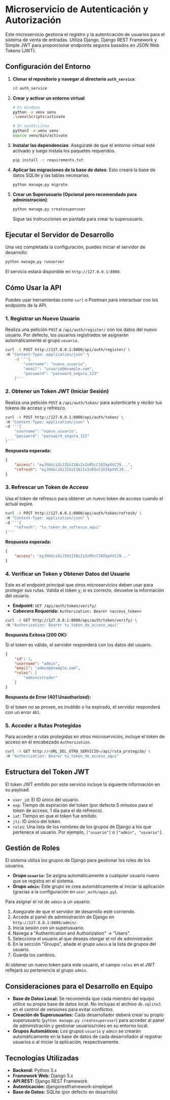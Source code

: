 # Microservicio de Autenticación y Autorización

Este microservicio gestiona el registro y la autenticación de usuarios para el sistema de venta de entradas. Utiliza Django, Django REST Framework y Simple JWT para proporcionar endpoints seguros basados en JSON Web Tokens (JWT).

## Configuración del Entorno

1.  **Clonar el repositorio y navegar al directorio `auth_service`**:
    ```bash
    cd auth_service
    ```

2.  **Crear y activar un entorno virtual**:
    ```bash
    # En Windows
    python -m venv venv
    .\venv\Scripts\activate

    # En macOS/Linux
    python3 -m venv venv
    source venv/bin/activate
    ```

3.  **Instalar las dependencias**:
Asegúrate de que el entorno virtual esté activado y luego instala los paquetes requeridos.
    ```bash
    pip install -r requirements.txt
    ```

4.  **Aplicar las migraciones de la base de datos**:
    Esto creará la base de datos SQLite y las tablas necesarias.
    ```bash
    python manage.py migrate
    ```

5.  **Crear un Superusuario (Opcional pero recomendado para administración)**:
    ```bash
    python manage.py createsuperuser
    ```
    Sigue las instrucciones en pantalla para crear tu superusuario.

## Ejecutar el Servidor de Desarrollo

Una vez completada la configuración, puedes iniciar el servidor de desarrollo:

```bash
python manage.py runserver
```

El servicio estará disponible en `http://127.0.0.1:8000`.

## Cómo Usar la API

Puedes usar herramientas como `curl` o Postman para interactuar con los endpoints de la API.

### 1. Registrar un Nuevo Usuario

Realiza una petición `POST` a `/api/auth/register/` con los datos del nuevo usuario. Por defecto, los usuarios registrados se asignarán automáticamente al grupo `usuario`.

```bash
curl -X POST http://127.0.0.1:8000/api/auth/register/ \
-H "Content-Type: application/json" \
    -d '''{
        "username": "nuevo_usuario",
        "email": "usuario@example.com",
        "password": "password_segura_123"
    }'''
```

### 2. Obtener un Token JWT (Iniciar Sesión)

Realiza una petición `POST` a `/api/auth/token/` para autenticarte y recibir tus tokens de acceso y refresco.

```bash
curl -X POST http://127.0.0.1:8000/api/auth/token/ \
-H "Content-Type: application/json" \
-d '''{
    "username": "nuevo_usuario",
    "password": "password_segura_123"
}'''
```

**Respuesta esperada:**
```json
{
    "access": "eyJhbGciOiJIUzI1NiIsInR5cCI6IkpXVCJ9...",
    "refresh": "eyJhbGciOiJIUzI1NiIsInR5cCI6IkpXVCJ9..."
}
```

### 3. Refrescar un Token de Acceso

Usa el token de refresco para obtener un nuevo token de acceso cuando el actual expire.

```bash
curl -X POST http://127.0.0.1:8000/api/auth/token/refresh/ \
-H "Content-Type: application/json" \
-d '''{
    "refresh": "tu_token_de_refresco_aqui"
}'''
```

**Respuesta esperada:**
```json
{
    "access": "eyJhbGciOiJIUzI1NiIsInR5cCI6IkpXVCJ9..."
}
```

### 4. Verificar un Token y Obtener Datos del Usuario

Este es el endpoint principal que otros microservicios deben usar para proteger sus rutas. Valida el token y, si es correcto, devuelve la información del usuario.

-   **Endpoint:** `GET /api/auth/token/verify/`
-   **Cabecera Requerida:** `Authorization: Bearer <access_token>`

```bash
curl -X GET http://127.0.0.1:8000/api/auth/token/verify/ \
-H "Authorization: Bearer tu_token_de_acceso_aqui"
```

**Respuesta Exitosa (200 OK):**

Si el token es válido, el servidor responderá con los datos del usuario.

```json
{
    "id": 1,
    "username": "admin",
    "email": "admin@example.com",
    "roles": [
        "administrador"
    ]
}
```

**Respuesta de Error (401 Unauthorized):**

Si el token no se provee, es inválido o ha expirado, el servidor responderá con un error `401`.

### 5. Acceder a Rutas Protegidas

Para acceder a rutas protegidas en otros microservicios, incluye el token de acceso en el encabezado `Authorization`.

```bash
curl -X GET http://<URL_DEL_OTRO_SERVICIO>/api/ruta_protegida/ \
-H "Authorization: Bearer tu_token_de_acceso_aqui"
```

## Estructura del Token JWT

El token JWT emitido por este servicio incluye la siguiente información en su payload:

*   `user_id`: El ID único del usuario.
*   `exp`: Tiempo de expiración del token (por defecto 5 minutos para el token de acceso, 1 día para el de refresco).
*   `iat`: Tiempo en que el token fue emitido.
*   `jti`: ID único del token.
*   `roles`: Una lista de los nombres de los grupos de Django a los que pertenece el usuario. Por ejemplo, `["usuario"]` o `["admin", "usuario"]`.

## Gestión de Roles

El sistema utiliza los grupos de Django para gestionar los roles de los usuarios.

*   **Grupo `usuario`:** Se asigna automáticamente a cualquier usuario nuevo que se registra en el sistema.
*   **Grupo `admin`:** Este grupo se crea automáticamente al iniciar la aplicación (gracias a la configuración en `user_auth/apps.py`).

Para asignar el rol de `admin` a un usuario:

1.  Asegúrate de que el servidor de desarrollo esté corriendo.
2.  Accede al panel de administración de Django en `http://127.0.0.1:8000/admin/`.
3.  Inicia sesión con un superusuario.
4.  Navega a "Authentication and Authorization" -> "Users".
5.  Selecciona el usuario al que deseas otorgar el rol de administrador.
6.  En la sección "Groups", añade el grupo `admin` a la lista de grupos del usuario.
7.  Guarda los cambios.

Al obtener un nuevo token para este usuario, el campo `roles` en el JWT reflejará su pertenencia al grupo `admin`.

## Consideraciones para el Desarrollo en Equipo

*   **Base de Datos Local:** Se recomienda que cada miembro del equipo utilice su propia base de datos local. No incluyas el archivo `db.sqlite3` en el control de versiones para evitar conflictos.
*   **Creación de Superusuarios:** Cada desarrollador deberá crear su propio superusuario (`python manage.py createsuperuser`) para acceder al panel de administración y gestionar usuarios/roles en su entorno local.
*   **Grupos Automáticos:** Los grupos `usuario` y `admin` se crearán automáticamente en la base de datos de cada desarrollador al registrar usuarios o al iniciar la aplicación, respectivamente.

## Tecnologías Utilizadas

*   **Backend:** Python 3.x
*   **Framework Web:** Django 5.x
*   **API REST:** Django REST Framework
*   **Autenticación:** djangorestframework-simplejwt
*   **Base de Datos:** SQLite (por defecto en desarrollo)
